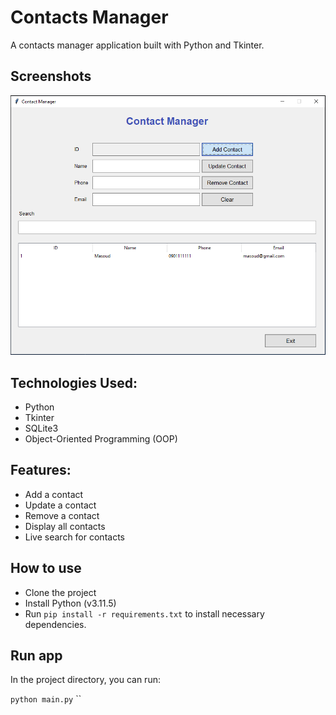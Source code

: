 # Contacts Manager

A contacts manager application built with Python and Tkinter.

## Screenshots

![Screenshot](./screenshot.png)

## Technologies Used:

- Python
- Tkinter
- SQLite3
- Object-Oriented Programming (OOP)

## Features:

- Add a contact
- Update a contact
- Remove a contact
- Display all contacts
- Live search for contacts

## How to use

- Clone the project
- Install Python (v3.11.5)
- Run `pip install -r requirements.txt` to install necessary dependencies.

## Run app

In the project directory, you can run:

`python main.py`
``
